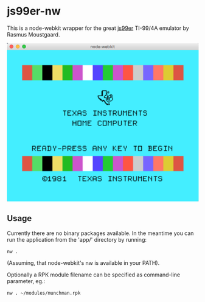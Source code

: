 # js99er-nw

This is a node-webkit wrapper for the great [js99er](https://github.com/Rasmus-M/Js99er) TI-99/4A emulator by
Rasmus Moustgaard.

![start-screen](https://github.com/aurora/js99er-nw/raw/master/assets/start-screen.png)

## Usage

Currently there are no binary packages available. In the meantime you can run the application from
the 'app/' directory by running:

    nw .

(Assuming, that node-webkit's nw is available in your PATH).

Optionally a RPK module filename can be specified as command-line parameter, eg.:

    nw . ~/modules/munchman.rpk
